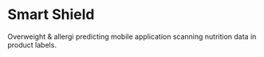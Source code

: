 # Smart Shield
 Overweight & allergi predicting mobile application scanning nutrition data in product labels.
